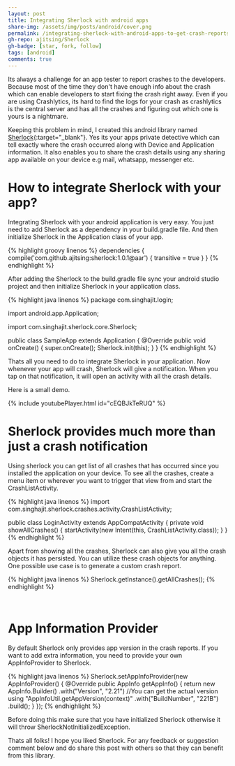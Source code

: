 ```yaml
---
layout: post
title: Integrating Sherlock with android apps
share-img: /assets/img/posts/android/cover.png
permalink: /integrating-sherlock-with-android-apps-to-get-crash-reports/
gh-repo: ajitsing/Sherlock
gh-badge: [star, fork, follow]
tags: [android]
comments: true
---
```


Its always a challenge for an app tester to report crashes to the developers. Because most of the time they don't have enough info about the crash which can enable developers to start fixing the crash right away. Even if you are using Crashlytics, its hard to find the logs for your crash as crashlytics is the central server and has all the crashes and figuring out which one is yours is a nightmare.

Keeping this problem in mind, I created this android library named [Sherlock](https://github.com/ajitsing/Sherlock){:target="_blank"}. Yes its your apps private detective which can tell exactly where the crash occurred along with Device and Application information. It also enables you to share the crash details using any sharing app available on your device e.g mail, whatsapp, messenger etc.


# How to integrate Sherlock with your app?

Integrating Sherlock with your android application is very easy. You just need to add Sherlock as a dependency in your build.gradle file. And then initialize Sherlock in the Application class of your app.

{% highlight groovy linenos %}
dependencies {
    compile('com.github.ajitsing:sherlock:1.0.1@aar') {
        transitive = true
    }
}
{% endhighlight %}

After adding the Sherlock to the build.gradle file sync your android studio project and then initialize Sherlock in your application class.


{% highlight java linenos %}
package com.singhajit.login;

import android.app.Application;

import com.singhajit.sherlock.core.Sherlock;

public class SampleApp extends Application {
  @Override
  public void onCreate() {
    super.onCreate();
    Sherlock.init(this);
  }
}
{% endhighlight %}

Thats all you need to do to integrate Sherlock in your application. Now whenever your app will crash, Sherlock will give a notification. When you tap on that notification, it will open an activity with all the crash details.

Here is a small demo.

{% include youtubePlayer.html id="cEQBJkTeRUQ" %}

# Sherlock provides much more than just a crash notification

Using sherlock you can get list of all crashes that has occurred since you installed the application on your device. To see all the crashes, create a menu item or wherever you want to trigger that view from and start the CrashListActivity.

{% highlight java linenos %}
import com.singhajit.sherlock.crashes.activity.CrashListActivity;

public class LoginActivity extends AppCompatActivity {
  private void showAllCrashes() {
    startActivity(new Intent(this, CrashListActivity.class));
  }
}
{% endhighlight %}

Apart from showing all the crashes, Sherlock can also give you all the crash objects it has persisted. You can utilize these crash objects for anything. One possible use case is to generate a custom crash report.

{% highlight java linenos %}
Sherlock.getInstance().getAllCrashes();
{% endhighlight %}

&nbsp;
# App Information Provider

By default Sherlock only provides app version in the crash reports. If you want to add extra information, you need to provide your own AppInfoProvider to Sherlock.

{% highlight java linenos %}
Sherlock.setAppInfoProvider(new AppInfoProvider() {
  @Override
  public AppInfo getAppInfo() {
    return new AppInfo.Builder()
               .with("Version", "2.21") //You can get the actual version using "AppInfoUtil.getAppVersion(context)"
               .with("BuildNumber", "221B")
               .build();
  }
});
{% endhighlight %}

Before doing this make sure that you have initialized Sherlock otherwise it will throw SherlockNotInitializedException.

Thats all folks! I hope you liked Sherlock. For any feedback or suggestion comment below and do share this post with others so that they can benefit from this library.
